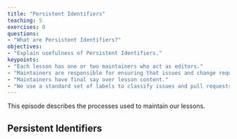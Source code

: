 ```yaml
---
title: "Persistent Identifiers"
teaching: 5
exercises: 0
questions:
- "What are Persistent Identifiers?"
objectives:
- "Explain usefulness of Persistent Identifiers."
keypoints:
- "Each lesson has one or two maintainers who act as editors."
- "Maintainers are responsible for ensuring that issues and change requests are addressed."
- "Maintainers have final say over lesson content."
- "We use a standard set of labels to classify issues and pull requests."
---
```


This episode describes the processes used to maintain our lessons.

## Persistent Identifiers



